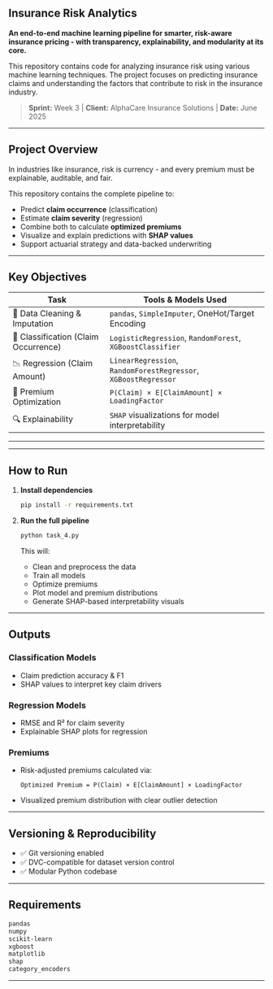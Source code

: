 ## Insurance Risk Analytics

**An end-to-end machine learning pipeline for smarter, risk-aware insurance pricing - with transparency, explainability, and modularity at its core.**


This repository contains code for analyzing insurance risk using various machine learning techniques. The project focuses on predicting insurance claims and understanding the factors that contribute to risk in the insurance industry.



> **Sprint:** Week 3 | **Client:** AlphaCare Insurance Solutions | **Date:** June 2025

---

## Project Overview

In industries like insurance, risk is currency - and every premium must be explainable, auditable, and fair.

This repository contains the complete pipeline to:

* Predict **claim occurrence** (classification)
* Estimate **claim severity** (regression)
* Combine both to calculate **optimized premiums**
* Visualize and explain predictions with **SHAP values**
* Support actuarial strategy and data-backed underwriting

---

## Key Objectives

| Task                                 | Tools & Models Used                                             |
| ------------------------------------ | --------------------------------------------------------------- |
| 🧼 Data Cleaning & Imputation        | `pandas`, `SimpleImputer`, OneHot/Target Encoding               |
| 🤖 Classification (Claim Occurrence) | `LogisticRegression`, `RandomForest`, `XGBoostClassifier`       |
| 📉 Regression (Claim Amount)         | `LinearRegression`, `RandomForestRegressor`, `XGBoostRegressor` |
| 💸 Premium Optimization              | `P(Claim) × E[ClaimAmount] × LoadingFactor`                     |
| 🔍 Explainability                    | `SHAP` visualizations for model interpretability                |

---


---

## How to Run

1. **Install dependencies**

   ```bash
   pip install -r requirements.txt
   ```

2. **Run the full pipeline**

   ```bash
   python task_4.py
   ```

   This will:

   * Clean and preprocess the data
   * Train all models
   * Optimize premiums
   * Plot model and premium distributions
   * Generate SHAP-based interpretability visuals

---

## Outputs

### Classification Models

* Claim prediction accuracy & F1
* SHAP values to interpret key claim drivers

### Regression Models

* RMSE and R² for claim severity
* Explainable SHAP plots for regression

### Premiums

* Risk-adjusted premiums calculated via:

  ```
  Optimized Premium = P(Claim) × E[ClaimAmount] × LoadingFactor
  ```
* Visualized premium distribution with clear outlier detection

---


## Versioning & Reproducibility

* ✅ Git versioning enabled
* ✅ DVC-compatible for dataset version control
* ✅ Modular Python codebase

---

## Requirements

```txt
pandas
numpy
scikit-learn
xgboost
matplotlib
shap
category_encoders
```

---




